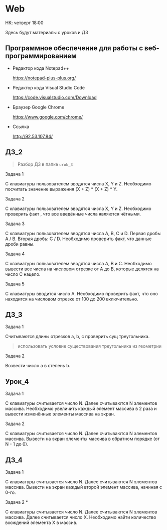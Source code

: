 # Web

НК: четверг 18:00

Здесь будут материалы с уроков и ДЗ

## Программное обеспечение для работы с веб-программированием

* Редактор кода Notepad++

   https://notepad-plus-plus.org/
   
* Редактор кода Visual Studio Code
   
   https://code.visualstudio.com/Download
  
* Браузер Google Chrome

   https://www.google.com/chrome/

* Ссылка

   http://92.53.107.84/

## ДЗ_2

> Разбор ДЗ в папке `urok_3`

Задача 1

С клавиатуры пользователем вводятся числа X, Y и Z.
Необходимо посчитать значение выражения (X + Z) * (X + Z) * Y.

Задача 2

С клавиатуры пользователем вводятся числа X, Y и Z.
Необходимо проверить факт , что все введённые числа являются чётными.

Задача 3

С клавиатуры пользователем вводятся числа A, B, C и D.
Первая дробь: A / B.
Вторая дробь: С / D.
Необходимо проверить факт, что данные дроби равны.

Задача 4

С клавиатуры пользователем вводятся числа A, B и C.
Необходимо вывести все числа на числовом отрезке от A до B,
которые делятся на число C нацело.

Задача 5

С клавиатуры вводится число A. 
Необходимо проверить факт, что оно находится на 
числовом отрезке от 100 до 200 включительно.

## ДЗ_3

Задача 1

Считываются длины отрезков a, b, c проверить сущ треугольника.

> использовать условие существования треугольника из геометрии

Задача 2

Возвести число a в степень b.

## Урок_4

Задача 1

С клавиатуры считывается число N. 
Далее считываются N элементов массива.
Необходимо увеличить каждый элемент массива в 2 раза и 
вывести изменённые элементы массива на экран.

Задача 2

С клавиатуры считывается число N. 
Далее считываются N элементов массива.
Вывести на экран элементы массива в обратном порядке (от N - 1 до 0).

## ДЗ_4

Задача 1

С клавиатуры считывается число N. 
Далее считываются N элементов массива.
Вывести на экран каждый второй элемент массива, начиная с 0-го.

Задача 2 *

С клавиатуры считывается число N. 
Далее считываются N элементов массива.
Далее считывается число X.
Необходимо найти количество вхождений элемента X в массив.
